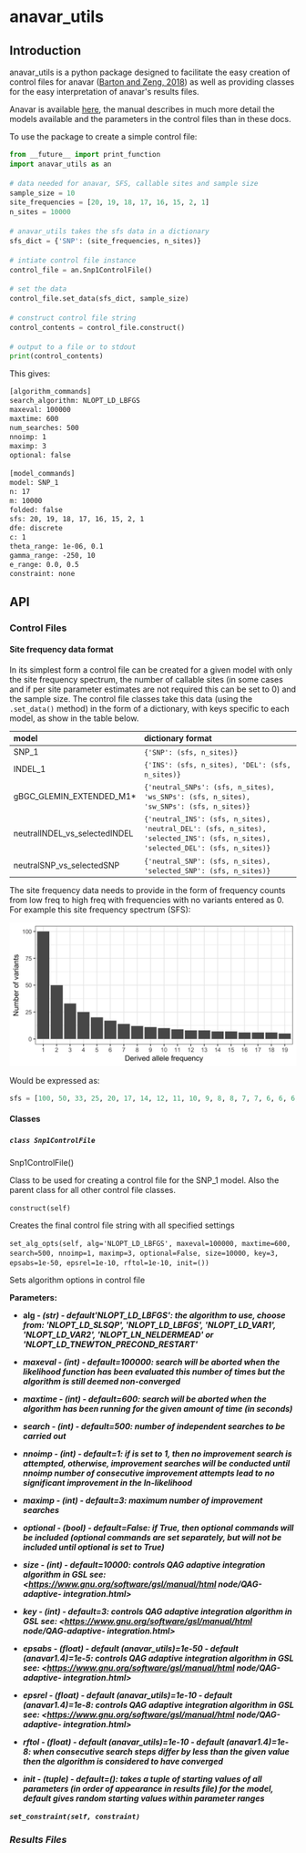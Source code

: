 # anavar_utils 

## Introduction

anavar_utils is a python package designed to facilitate the easy creation of 
control files for anavar ([Barton and Zeng, 2018](https://academic.oup.com/mbe/article/35/6/1536/4960016)) 
as well as providing classes for the easy interpretation of anavar's results files.

Anavar is available [here](http://zeng-lab.group.shef.ac.uk/wordpress/?page_id=28), 
the manual describes in much more detail the models available and the parameters in 
the control files than in these docs.

To use the package to create a simple control file:

```python
from __future__ import print_function
import anavar_utils as an

# data needed for anavar, SFS, callable sites and sample size
sample_size = 10
site_frequencies = [20, 19, 18, 17, 16, 15, 2, 1]
n_sites = 10000

# anavar_utils takes the sfs data in a dictionary
sfs_dict = {'SNP': (site_frequencies, n_sites)}

# intiate control file instance
control_file = an.Snp1ControlFile()

# set the data
control_file.set_data(sfs_dict, sample_size)

# construct control file string
control_contents = control_file.construct()

# output to a file or to stdout
print(control_contents)
```

This gives:

```
[algorithm_commands]
search_algorithm: NLOPT_LD_LBFGS
maxeval: 100000
maxtime: 600
num_searches: 500
nnoimp: 1
maximp: 3
optional: false

[model_commands]
model: SNP_1
n: 17
m: 10000
folded: false
sfs: 20, 19, 18, 17, 16, 15, 2, 1
dfe: discrete
c: 1
theta_range: 1e-06, 0.1
gamma_range: -250, 10
e_range: 0.0, 0.5
constraint: none

```

## API

### Control Files

#### Site frequency data format

In its simplest form a control file can be created for a given model 
with only the site frequency spectrum, the number of callable sites 
(in some cases and if per site parameter estimates are not required 
this can be set to 0) and the sample size. The control file classes 
take this data (using the ```.set_data()``` method) in the form of a 
dictionary, with keys specific to each model, as show in the table 
below.

| model  | dictionary format |
|:-------|:------------------|
| SNP_1  |```{'SNP': (sfs, n_sites)}``` |
| INDEL_1 | ```{'INS': (sfs, n_sites), 'DEL': (sfs, n_sites)}``` |
| gBGC_GLEMIN_EXTENDED_M1* | ```{'neutral_SNPs': (sfs, n_sites), 'ws_SNPs': (sfs, n_sites), 'sw_SNPs': (sfs, n_sites)}``` |
| neutralINDEL_vs_selectedINDEL | ```{'neutral_INS': (sfs, n_sites), 'neutral_DEL': (sfs, n_sites), 'selected_INS': (sfs, n_sites), 'selected_DEL': (sfs, n_sites)}``` |
| neutralSNP_vs_selectedSNP | ```{'neutral_SNP': (sfs, n_sites), 'selected_SNP': (sfs, n_sites)}``` |

The site frequency data needs to provide in the form of frequency counts 
from low freq to high freq with frequencies with no variants entered as 0.
For example this site frequency spectrum (SFS):

![sfs](sfs_example.png)

Would be expressed as:

```python
sfs = [100, 50, 33, 25, 20, 17, 14, 12, 11, 10, 9, 8, 8, 7, 7, 6, 6, 6, 5]
```

#### Classes

##### ```class Snp1ControlFile```

Snp1ControlFile()

Class to be used for creating a control file for the SNP_1 model. Also the parent class 
for all other control file classes.


```construct(self)``` 

Creates the final control file string with all specified settings

```set_alg_opts(self, alg='NLOPT_LD_LBFGS', maxeval=100000, maxtime=600, search=500, nnoimp=1, maximp=3, optional=False, size=10000, key=3, epsabs=1e-50, epsrel=1e-10, rftol=1e-10, init=())```

Sets algorithm options in control file

<b>Parameters:<b>

* alg - <i>(str)<i> - default'NLOPT_LD_LBFGS': the algorithm to use, choose from: 'NLOPT_LD_SLSQP', 'NLOPT_LD_LBFGS', 'NLOPT_LD_VAR1', 'NLOPT_LD_VAR2',
'NLOPT_LN_NELDERMEAD' or 'NLOPT_LD_TNEWTON_PRECOND_RESTART'

* maxeval - <i>(int)<i> - default=100000: search will be aborted when the likelihood function has been evaluated this number of times but the algorithm is still deemed non-converged
 
* maxtime - <i>(int)<i> - default=600: search will be aborted when the algorithm has been running for the given amount of time (in seconds)

* search - <i>(int)<i> - default=500: number of independent searches to be carried out

* nnoimp - <i>(int)<i> - default=1: if is set to 1, then no improvement search is attempted, otherwise, improvement searches will be conducted until nnoimp number of consecutive improvement attempts lead to no significant improvement in the ln-likelihood 

* maximp - <i>(int)<i> - default=3: maximum number of improvement searches

* optional - <i>(bool)<i> - default=False: if True, then optional commands will be included (optional commands are set separately, but will not be included until optional is set to True) 
  
* size - <i>(int)<i> - default=10000: controls QAG adaptive integration algorithm in GSL see: <https://www.gnu.org/software/gsl/manual/html node/QAG-adaptive- integration.html>

* key - <i>(int)<i> - default=3: controls QAG adaptive integration algorithm in GSL see: <https://www.gnu.org/software/gsl/manual/html node/QAG-adaptive- integration.html>

* epsabs - <i>(float)<i> - default (anavar_utils)=1e-50 - default (anavar1.4)=1e-5: controls QAG adaptive integration algorithm in GSL see: <https://www.gnu.org/software/gsl/manual/html node/QAG-adaptive- integration.html>

* epsrel - <i>(float)<i> - default (anavar_utils)=1e-10 - default (anavar1.4)=1e-8: controls QAG adaptive integration algorithm in GSL see: <https://www.gnu.org/software/gsl/manual/html node/QAG-adaptive- integration.html>

* rftol - <i>(float)<i> - default (anavar_utils)=1e-10 - default (anavar1.4)=1e-8: when consecutive search steps differ by less than the given value then the algorithm is considered to have converged

* init - <i>(tuple)<i> - default=(): takes a tuple of starting values of all parameters (in order of appearance in results file) for the model, default gives random starting values within parameter ranges

```set_constraint(self, constraint)```

<!---
     |      sets constraint
     |      :param constraint: str
     |      :return: sets str
     |  
     |  set_data(self, sfs_m, n, snp_fold=False, dfe='discrete', c=1, theta_r=(1e-06, 0.1), gamma_r=(-250, 10), error_r=(0.0, 0.5), shape_r=(0.001, 200), scale_r=(0.1, 1000.0), r_r=(0.05, 5.0))
     |      sets model and dfe commands in control file
     |      :param sfs_m: dict{str: tuple(list(float), int), ..}
     |      :param n: int
     |      :param snp_fold: bool
     |      :param dfe: str
     |      :param c: int
     |      :param theta_r: tuple(float, float)
     |      :param gamma_r: tuple(float, float)
     |      :param error_r: tuple(float, float)
     |      :param shape_r: tuple(float, float)
     |      :param scale_r: tuple(float, float)
     |      :param r_r: tuple(float, float)
     |      :return: NA
     |  
     |  set_dfe_optional_opts(self, optional=False, fraction=0.005, degree=50, delta=1e-05)
     |  
     |  ----------------------------------------------------------------------
     |  Data descriptors defined here:
     |  
     |  __dict__
     |      dictionary for instance variables (if defined)
     |  
     |  __weakref__
     |      list of weak references to the object (if defined)


##### ```class GbgcControlFile```
     |  Method resolution order:
     |      GbgcControlFile
     |      Snp1ControlFile
     |      __builtin__.object
     |  
     |  Methods defined here:
     |  
     |  __init__(self)
     |  
     |  set_data(self, sfs_m, n, snp_fold=False, dfe='discrete', c=1, theta_r=(1e-06, 0.1), gamma_r=(-250, 10), error_r=(0.0, 0.5), shape_r=(0.001, 200), scale_r=(0.1, 1000.0), r_r=(0.05, 5.0))
     |      sets model and dfe commands in control file
     |      :param sfs_m: dict{str: tuple(list(float), int), ..}
     |      :param n: int
     |      :param snp_fold: bool
     |      :param dfe: str
     |      :param c: int
     |      :param theta_r: tuple(float, float)
     |      :param gamma_r: tuple(float, float)
     |      :param error_r: tuple(float, float)
     |      :param shape_r: tuple(float, float)
     |      :param scale_r: tuple(float, float)
     |      :param r_r: tuple(float, float)
     |      :return: NA
     |  
     |  ----------------------------------------------------------------------
     |  Methods inherited from Snp1ControlFile:
     |  
     |  construct(self)
     |  
     |  set_alg_opts(self, alg='NLOPT_LD_LBFGS', maxeval=100000, maxtime=600, search=500, nnoimp=1, maximp=3, optional=False, size=10000, key=3, epsabs=1e-50, epsrel=1e-10, rftol=1e-10, init=())
     |      sets algorithm options in control file
     |      :param alg: str
     |      :param maxeval: int
     |      :param maxtime: int
     |      :param search: int
     |      :param nnoimp: int
     |      :param maximp: int
     |      :param optional: bool
     |      :param size: int
     |      :param key: int
     |      :param epsabs: float
     |      :param epsrel: float
     |      :param rftol: float
     |      :param init: tuple
     |      :return: sets algorithm string
     |  
     |  set_constraint(self, constraint)
     |      sets constraint
     |      :param constraint: str
     |      :return: sets str
     |  
     |  set_dfe_optional_opts(self, optional=False, fraction=0.005, degree=50, delta=1e-05)
     |  
     |  ----------------------------------------------------------------------
     |  Data descriptors inherited from Snp1ControlFile:
     |  
     |  __dict__
     |      dictionary for instance variables (if defined)
     |  
     |  __weakref__
     |      list of weak references to the object (if defined)
    
    class Indel1ControlFile(Snp1ControlFile)
     |  Method resolution order:
     |      Indel1ControlFile
     |      Snp1ControlFile
     |      __builtin__.object
     |  
     |  Methods defined here:
     |  
     |  __init__(self)
     |  
     |  set_data(self, sfs_m, n, snp_fold=False, dfe='discrete', c=1, theta_r=(1e-06, 0.1), gamma_r=(-250, 10), error_r=(0.0, 0.5), shape_r=(0.001, 200), scale_r=(0.1, 1000.0), r_r=(0.05, 5.0))
     |      sets model and dfe commands in control file
     |      :param sfs_m: dict{str: tuple(list(float), int), ..}
     |      :param n: int
     |      :param snp_fold: bool
     |      :param dfe: str
     |      :param c: int
     |      :param theta_r: tuple(float, float)
     |      :param gamma_r: tuple(float, float)
     |      :param error_r: tuple(float, float)
     |      :param shape_r: tuple(float, float)
     |      :param scale_r: tuple(float, float)
     |      :param r_r: tuple(float, float)
     |      :return: NA
     |  
     |  ----------------------------------------------------------------------
     |  Methods inherited from Snp1ControlFile:
     |  
     |  construct(self)
     |  
     |  set_alg_opts(self, alg='NLOPT_LD_LBFGS', maxeval=100000, maxtime=600, search=500, nnoimp=1, maximp=3, optional=False, size=10000, key=3, epsabs=1e-50, epsrel=1e-10, rftol=1e-10, init=())
     |      sets algorithm options in control file
     |      :param alg: str
     |      :param maxeval: int
     |      :param maxtime: int
     |      :param search: int
     |      :param nnoimp: int
     |      :param maximp: int
     |      :param optional: bool
     |      :param size: int
     |      :param key: int
     |      :param epsabs: float
     |      :param epsrel: float
     |      :param rftol: float
     |      :param init: tuple
     |      :return: sets algorithm string
     |  
     |  set_constraint(self, constraint)
     |      sets constraint
     |      :param constraint: str
     |      :return: sets str
     |  
     |  set_dfe_optional_opts(self, optional=False, fraction=0.005, degree=50, delta=1e-05)
     |  
     |  ----------------------------------------------------------------------
     |  Data descriptors inherited from Snp1ControlFile:
     |  
     |  __dict__
     |      dictionary for instance variables (if defined)
     |  
     |  __weakref__
     |      list of weak references to the object (if defined)
    
    class IndelNeuSelControlFile(Snp1ControlFile)
     |  Method resolution order:
     |      IndelNeuSelControlFile
     |      Snp1ControlFile
     |      __builtin__.object
     |  
     |  Methods defined here:
     |  
     |  __init__(self)
     |  
     |  set_data(self, sfs_m, n, snp_fold=False, dfe='discrete', c=1, theta_r=(1e-06, 0.1), gamma_r=(-250, 10), error_r=(0.0, 0.5), shape_r=(0.001, 200), scale_r=(0.1, 1000.0), r_r=(0.05, 5.0))
     |      sets model and dfe commands in control file
     |      :param sfs_m: dict{str: tuple(list(float), int), ..}
     |      :param n: int
     |      :param snp_fold: bool
     |      :param dfe: str
     |      :param c: int
     |      :param theta_r: tuple(float, float)
     |      :param gamma_r: tuple(float, float)
     |      :param error_r: tuple(float, float)
     |      :param shape_r: tuple(float, float)
     |      :param scale_r: tuple(float, float)
     |      :param r_r: tuple(float, float)
     |      :return: NA
     |  
     |  ----------------------------------------------------------------------
     |  Methods inherited from Snp1ControlFile:
     |  
     |  construct(self)
     |  
     |  set_alg_opts(self, alg='NLOPT_LD_LBFGS', maxeval=100000, maxtime=600, search=500, nnoimp=1, maximp=3, optional=False, size=10000, key=3, epsabs=1e-50, epsrel=1e-10, rftol=1e-10, init=())
     |      sets algorithm options in control file
     |      :param alg: str
     |      :param maxeval: int
     |      :param maxtime: int
     |      :param search: int
     |      :param nnoimp: int
     |      :param maximp: int
     |      :param optional: bool
     |      :param size: int
     |      :param key: int
     |      :param epsabs: float
     |      :param epsrel: float
     |      :param rftol: float
     |      :param init: tuple
     |      :return: sets algorithm string
     |  
     |  set_constraint(self, constraint)
     |      sets constraint
     |      :param constraint: str
     |      :return: sets str
     |  
     |  set_dfe_optional_opts(self, optional=False, fraction=0.005, degree=50, delta=1e-05)
     |  
     |  ----------------------------------------------------------------------
     |  Data descriptors inherited from Snp1ControlFile:
     |  
     |  __dict__
     |      dictionary for instance variables (if defined)
     |  
     |  __weakref__
     |      list of weak references to the object (if defined)
    
    class MultiResultsFile(ResultsFile)
     |  Method resolution order:
     |      MultiResultsFile
     |      ResultsFile
     |      __builtin__.object
     |  
     |  Methods defined here:
     |  
     |  __init__(self, file_list)
     |      takes a list of anavar results files and merges them into one,
     |      then calls ResultsFile instance on merged file before deleting
     |      merged file
     |      :param file_list: list
     |  
     |  ----------------------------------------------------------------------
     |  Methods inherited from ResultsFile:
     |  
     |  bounds_hit(self, theta_r=(1e-06, 0.1), gamma_r=(-250, 10), error_r=(0.0, 0.5), shape_r=(0.001, 200), scale_r=(0.1, 1000.0), r_r=(0.05, 5.0))
     |      lists parameters too close to estimate boundaries
     |      :param theta_r: tuple
     |      :param gamma_r: tuple
     |      :param error_r: tuple
     |      :param shape_r: tuple
     |      :param scale_r: tuple
     |      :param r_r: tuple
     |      :return: list
     |  
     |  control_file(self)
     |      returns control file path
     |      :return: str
     |  
     |  converged(self)
     |      assesses convergence for results file
     |      :return: bool
     |  
     |  data_type(self)
     |      assigns data as either indel, snp or snp_indel
     |      :return: str
     |  
     |  dfe(self)
     |      returns type of distribution
     |      :return: str
     |  
     |  estimates(self, as_string=False)
     |      returns generator of all estimates in dictionary form
     |      :param as_string: bool
     |      :return: generator
     |  
     |  free_parameters(self)
     |      returns all free parameters in results file
     |      :return: tuple
     |  
     |  get_alpha(self, dn, ds, var_type)
     |      calculates alpha as described in equation 19 Barton and Zeng 2018
     |      :param dn: float
     |      :param ds: float
     |      :param var_type: str
     |      :return: str
     |  
     |  header(self)
     |      returns the column headers line from the file
     |      :return: tuple
     |  
     |  ml_estimate(self, as_string=False)
     |      returns the maximum likelihood estimate
     |      :param as_string: bool
     |      :return: dict
     |  
     |  num_class(self)
     |      returns number of classes in results file
     |      :return: int
     |  
     |  num_runs(self)
     |      gives the number of runs listed in the results file
     |      :return: int
     |  
     |  seed(self)
     |      returns the seed anavar was run with
     |      :return: int
     |  
     |  ----------------------------------------------------------------------
     |  Data descriptors inherited from ResultsFile:
     |  
     |  __dict__
     |      dictionary for instance variables (if defined)
     |  
     |  __weakref__
     |      list of weak references to the object (if defined)
    
    class ResultsFile(__builtin__.object)
     |  Methods defined here:
     |  
     |  __init__(self, anavar_results_file)
     |      Creates an anavar results file object
     |      :param anavar_results_file: file
     |  
     |  bounds_hit(self, theta_r=(1e-06, 0.1), gamma_r=(-250, 10), error_r=(0.0, 0.5), shape_r=(0.001, 200), scale_r=(0.1, 1000.0), r_r=(0.05, 5.0))
     |      lists parameters too close to estimate boundaries
     |      :param theta_r: tuple
     |      :param gamma_r: tuple
     |      :param error_r: tuple
     |      :param shape_r: tuple
     |      :param scale_r: tuple
     |      :param r_r: tuple
     |      :return: list
     |  
     |  control_file(self)
     |      returns control file path
     |      :return: str
     |  
     |  converged(self)
     |      assesses convergence for results file
     |      :return: bool
     |  
     |  data_type(self)
     |      assigns data as either indel, snp or snp_indel
     |      :return: str
     |  
     |  dfe(self)
     |      returns type of distribution
     |      :return: str
     |  
     |  estimates(self, as_string=False)
     |      returns generator of all estimates in dictionary form
     |      :param as_string: bool
     |      :return: generator
     |  
     |  free_parameters(self)
     |      returns all free parameters in results file
     |      :return: tuple
     |  
     |  get_alpha(self, dn, ds, var_type)
     |      calculates alpha as described in equation 19 Barton and Zeng 2018
     |      :param dn: float
     |      :param ds: float
     |      :param var_type: str
     |      :return: str
     |  
     |  header(self)
     |      returns the column headers line from the file
     |      :return: tuple
     |  
     |  ml_estimate(self, as_string=False)
     |      returns the maximum likelihood estimate
     |      :param as_string: bool
     |      :return: dict
     |  
     |  num_class(self)
     |      returns number of classes in results file
     |      :return: int
     |  
     |  num_runs(self)
     |      gives the number of runs listed in the results file
     |      :return: int
     |  
     |  seed(self)
     |      returns the seed anavar was run with
     |      :return: int
     |  
     |  ----------------------------------------------------------------------
     |  Data descriptors defined here:
     |  
     |  __dict__
     |      dictionary for instance variables (if defined)
     |  
     |  __weakref__
     |      list of weak references to the object (if defined)
    
    class SNPNeuSelControlFile(Snp1ControlFile)
     |  Method resolution order:
     |      SNPNeuSelControlFile
     |      Snp1ControlFile
     |      __builtin__.object
     |  
     |  Methods defined here:
     |  
     |  __init__(self)
     |  
     |  set_data(self, sfs_m, n, snp_fold=False, dfe='discrete', c=1, theta_r=(1e-06, 0.1), gamma_r=(-250, 10), error_r=(0.0, 0.5), shape_r=(0.001, 200), scale_r=(0.1, 1000.0), r_r=(0.05, 5.0))
     |      sets model and dfe commands in control file
     |      :param sfs_m: dict{str: tuple(list(float), int), ..}
     |      :param n: int
     |      :param snp_fold: bool
     |      :param dfe: str
     |      :param c: int
     |      :param theta_r: tuple(float, float)
     |      :param gamma_r: tuple(float, float)
     |      :param error_r: tuple(float, float)
     |      :param shape_r: tuple(float, float)
     |      :param scale_r: tuple(float, float)
     |      :param r_r: tuple(float, float)
     |      :return: NA
     |  
     |  ----------------------------------------------------------------------
     |  Methods inherited from Snp1ControlFile:
     |  
     |  construct(self)
     |  
     |  set_alg_opts(self, alg='NLOPT_LD_LBFGS', maxeval=100000, maxtime=600, search=500, nnoimp=1, maximp=3, optional=False, size=10000, key=3, epsabs=1e-50, epsrel=1e-10, rftol=1e-10, init=())
     |      sets algorithm options in control file
     |      :param alg: str
     |      :param maxeval: int
     |      :param maxtime: int
     |      :param search: int
     |      :param nnoimp: int
     |      :param maximp: int
     |      :param optional: bool
     |      :param size: int
     |      :param key: int
     |      :param epsabs: float
     |      :param epsrel: float
     |      :param rftol: float
     |      :param init: tuple
     |      :return: sets algorithm string
     |  
     |  set_constraint(self, constraint)
     |      sets constraint
     |      :param constraint: str
     |      :return: sets str
     |  
     |  set_dfe_optional_opts(self, optional=False, fraction=0.005, degree=50, delta=1e-05)
     |  
     |  ----------------------------------------------------------------------
     |  Data descriptors inherited from Snp1ControlFile:
     |  
     |  __dict__
     |      dictionary for instance variables (if defined)
     |  
     |  __weakref__
     |      list of weak references to the object (if defined)
    
    
FUNCTIONS
    merge_results(file_list, name)
        takes list of results files and merges them
        :param file_list: list
        :param name: str
        :return:

DATA
    print_function = _Feature((2, 6, 0, 'alpha', 2), (3, 0, 0, 'alpha', 0)...

-->


### Results Files
